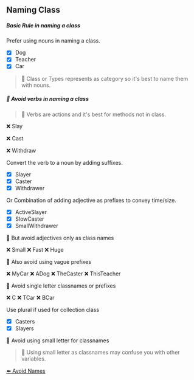 ## Naming Class

##### Basic Rule in naming a class

Prefer using nouns in naming a class.

- [x] Dog
- [x] Teacher
- [x] Car

> :gem: Class or Types represents as category so it's best to name them with nouns.


##### :no_entry_sign: Avoid verbs in naming a class

> :gem: Verbs are actions and it's best for methods not in class.

:x: Slay

:x: Cast

:x: Withdraw

Convert the verb to a noun by adding suffixes.

- [x] Slayer
- [x] Caster
- [x] Withdrawer

Or Combination of adding adjective as prefixes to convey time/size.

- [x] ActiveSlayer
- [x] SlowCaster
- [x] SmallWithdrawer 

:no_entry_sign: But avoid adjectives only as class names

:x: Small
:x: Fast
:x: Huge

:no_entry_sign: Also avoid using vague prefixes

:x: MyCar
:x: ADog
:x: TheCaster
:x: ThisTeacher

:no_entry_sign: Avoid single letter classnames or prefixes

:x: C
:x: TCar
:x: BCar

Use plural if used for collection class

- [x] Casters
- [x] Slayers

:no_entry_sign: Avoid using small letter for classnames

> :gem: Using small letter as classnames may confuse you with other variables.

[:arrow_left: Avoid Names](/avoid-names.md)
